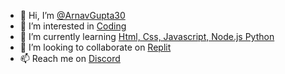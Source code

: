 
- 👋 Hi, I’m [@ArnavGupta30](https://github.com/ArnavGupta30)
- 👀 I’m interested in [Coding](#)
- 🌱 I’m currently learning [Html, Css, Javascript, Node.js Python](#)
- 💞️ I’m looking to collaborate on [Replit](https://replit.com/@CashlyCash)
- 📫 Reach me on [Discord](https://discord.com/channels/@me/908554250945183744)
